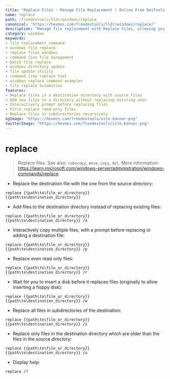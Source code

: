 ```yaml
---
title: "Replace Files - Manage File Replacement | Online Free DevTools by Hexmos"
name: replace
path: /freedevtools/tldr/windows/replace
canonical: "https://hexmos.com/freedevtools/tldr/windows/replace/"
description: "Manage file replacement with Replace Files, allowing you to efficiently update or add files in directories. Free online tool, no registration required."
category: windows
keywords:
- file replacement command
- windows file replace
- replace files windows
- command line file management
- batch file replace
- windows directory update
- file update utility
- command line replace tool
- windows replace command examples
- file replace automation
features:
- Replace files in a destination directory with source files
- Add new files to a directory without replacing existing ones
- Interactively prompt before replacing files
- Force replace read-only files
- Replace files in subdirectories recursively
ogImage: "https://hexmos.com/freedevtools/site-banner.png"
twitterImage: "https://hexmos.com/freedevtools/site-banner.png"
---
```


# replace

> Replace files.
> See also: `robocopy`, `move`, `copy`, `del`.
> More information: <https://learn.microsoft.com/windows-server/administration/windows-commands/replace>.

- Replace the destination file with the one from the source directory:

`replace {{path\to\file_or_directory}} {{path\to\destination_directory}}`

- Add files to the destination directory instead of replacing existing files:

`replace {{path\to\file_or_directory}} {{path\to\destination_directory}} /a`

- Interactively copy multiple files, with a prompt before replacing or adding a destination file:

`replace {{path\to\file_or_directory}} {{path\to\destination_directory}} /p`

- Replace even read only files:

`replace {{path\to\file_or_directory}} {{path\to\destination_directory}} /r`

- Wait for you to insert a disk before it replaces files (originally to allow inserting a floppy disk):

`replace {{path\to\file_or_directory}} {{path\to\destination_directory}} /w`

- Replace all files in subdirectories of the destination:

`replace {{path\to\file_or_directory}} {{path\to\destination_directory}} /s`

- Replace only files in the destination directory which are older than the files in the source directory:

`replace {{path\to\file_or_directory}} {{path\to\destination_directory}} /u`

- Display help:

`replace /?`
